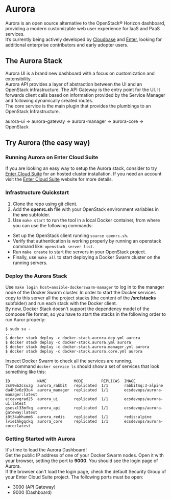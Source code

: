 # Aurora

Aurora is an open source alternative to the OpenStack® Horizon dashboard, providing a modern customizable web user experience for IaaS and PaaS services.  
It’s currently being actively developed by [Cloudbase](http://www.cloudbase.it) and [Enter](http://www.entercloudsuite.com), looking for additional enterprise contributors and early adopter users.

## The Aurora Stack

Aurora UI is a brand new dashboard with a focus on customization and extensibility.  
Aurora API provides a layer of abstraction between the UI and an OpenStack infrastructure. The API Gateway is the entry point for the UI. It forwards client calls based on information provided by the Service Manager and following dynamically created routes.  
The core service is the main plugin that provides the plumbings to an OpenStack Infrastructure.  

aurora-ui => aurora-gateway => aurora-manager => aurora-core => OpenStack

## Try Aurora (the easy way)

### Running Aurora on Enter Cloud Suite

If you are looking an easy way to setup the Aurora stack, consider to try [Enter Cloud Suite](http://www.entercloudsuite.com) for an hosted cluster installation.
If you need an account visit the [Enter Cloud Suite](http://www.entercloudsuite.com) website for more details.

### Infrastructure Quickstart 

1. Clone the repo using git client.  
2. Add the **openrc.sh** file with your OpenStack environment variables in the **src** subfolder.  
3. Use `make start` to run the tool in a local Docker container, from where you can use the following commands:  
 - Set up the OpenStack client running `source openrc.sh`.
 - Verify that authentication is working properly by running an openstack command like: `openstack server list`.
 - Run `make create` to start the servers in your OpenStack project.  
 - Finally, use `make all` to start deploying a Docker Swarm cluster on the running servers.

### Deploy the Aurora Stack

Use `make login host=ansible-dockerswarm-manager` to log in to the manager node of the Docker Swarm cluster.  In order to start the Docker services copy to this server all the project stacks (the content of the **/src/stacks** subfolder) and run each stack with the Docker client.  
By now, Docker Stack doesn't support the dependency model of the compose file format, so you have to start the stacks in the following order to run Auror properly: 

```
$ sudo su -
...
$ docker stack deploy -c docker-stack.aurora.dep.yml aurora
$ docker stack deploy -c docker-stack.aurora.yml aurora
$ docker stack deploy -c docker-stack.aurora.manager.yml aurora
$ docker stack deploy -c docker-stack.aurora.core.yml aurora
```

Inspect Docker Swarm to check all the services are running.  
The command `docker service ls` should show a set of services that look something like this:   

```
ID            NAME            MODE        REPLICAS  IMAGE
3sm9wb2csuzg  aurora_rabbit   replicated  1/1       rabbitmq:3-alpine
da4h3v6z93u4  aurora_manager  replicated  1/1       ecsdevops/aurora-manager:latest
ejcavvgrad25  aurora_ui       replicated  1/1       ecsdevops/aurora-ui:latest
gsesxl33mfkq  aurora_api      replicated  1/1       ecsdevops/aurora-gateway:latest
i0t34uhhumm6  aurora_redis    replicated  1/1       redis:alpine
lvie1hkgqckq  aurora_core     replicated  1/1       ecsdevops/aurora-core:latest
```

### Getting Started with Aurora

It's time to load the Aurora Dashboard!  
Get the public IP address of one of your Docker Swarm nodes. Open it with your browser, setting the port to **9000**. You should see the login page of Aurora.  
If the browser can't load the login page, check the default Security Group of your Enter Cloud Suite project.
The following ports must be open:   
 - 3000 (API Gateway)  
 - 9000 (Dashboard)  


